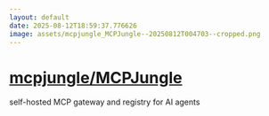 ```yaml
---
layout: default
date: 2025-08-12T18:59:37.776626
image: assets/mcpjungle_MCPJungle--20250812T004703--cropped.png
---
```


# [mcpjungle/MCPJungle](https://github.com/mcpjungle/MCPJungle)

self-hosted MCP gateway and registry for AI agents
